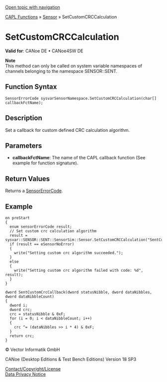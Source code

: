 [Open topic with navigation](../../../../../CANoeDEFamily.htm#Topics/CAPLFunctions/Sensor/Functions/CAPLfunctionSetCustomCRCCalculation.md)

[CAPL Functions](../../CAPLfunctions.md) » [Sensor](../CAPLfunctionsSensorOverview.md) » SetCustomCRCCalculation

# SetCustomCRCCalculation

**Valid for**: CANoe DE • CANoe4SW DE

**Note**  
This method can only be called on system variable namespaces of channels belonging to the namespace SENSOR::SENT.

## Function Syntax

```plaintext
SensorErrorCode sysvarSensorNamespace.SetCustomCRCCalculation(char[] callbackFctName);
```

## Description

Set a callback for custom defined CRC calculation algorithm.

## Parameters

- **callbackFctName**: The name of the CAPL callback function (See example for function signature).

## Return Values

Returns a [SensorErrorCode](../CAPLfunctionsSensorEnumeration.md).

## Example

```plaintext
on preStart
{
  enum sensorErrorCode result;
  // Set custom crc calculation algorithm
  result = sysvar::SENSOR::SENT::SensorSim::Sensor.SetCustomCRCCalculation("SentCustomCrcCallback");
  if (result == eSensorNoError)
  {
    write("Setting custom crc algorithm succeeded.");
  }
  else
  {
    write("Setting custom crc algorithm failed with code: %d", result);
  }
}

dword SentCustomCrcCallback(dword statusNibble, dword dataNibbles, dword dataNibbleCount)
{
  dword i;
  dword crc;
  crc = statusNibble & 0xF;
  for (i = 0; i < dataNibbleCount; i++)
  {
    crc ^= (dataNibbles >> i * 4) & 0xF;
  }
  return crc;
}
```

© Vector Informatik GmbH

CANoe (Desktop Editions & Test Bench Editions) Version 18 SP3

[Contact/Copyright/License](../../../Shared/ContactCopyrightLicense.md)  
[Data Privacy Notice](https://www.vector.com/int/en/company/get-info/privacy-policy/)